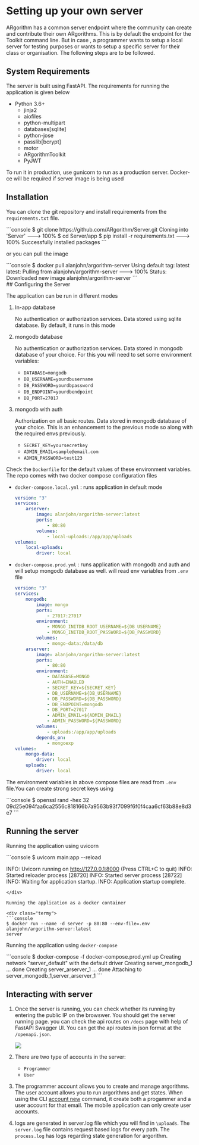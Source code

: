 # Setting up your own server

ARgorithm has a common server endpoint where the community can create
and contribute their own ARgorithms. This is by default the endpoint for
the Toolkit command line. But in case , a programmer wants to setup a
local server for testing purposes or wants to setup a specific server
for their class or organisation. The following steps are to be followed.

## System Requirements

The server is built using FastAPI. The requirements for running the application is given below

- Python 3.6+
  - jinja2
  - aiofiles
  - python-multipart
  - databases[sqlite]
  - python-jose
  - passlib[bcrypt]
  - motor
  - ARgorithmToolkit
  - PyJWT

To run it in production, use gunicorn to run as a production server. Docker-ce will be required if server image is being used

## Installation

You can clone the git repository and install requirements from the `requirements.txt` file.

<div class="termy">
```console
$ git clone https://github.com/ARgorithm/Server.git
Cloning into 'Server'
---> 100%
$ cd Server/app
$ pip install -r requirements.txt
---> 100%
Successfully installed packages
```
</div>

or you can pull the image

<div class="termy">
```console
$ docker pull alanjohn/argorithm-server
Using default tag: latest
latest: Pulling from alanjohn/argorithm-server
---> 100%
Status: Downloaded new image alanjohn/argorithm-server
```
</div>
## Configuring the Server

The application can be run in different modes

1. In-app database

   No authentication or authorization services. Data stored using sqlite database. By default, it runs in this mode

2. mongodb database

   No authentication or authorization services. Data stored in mongodb database of your choice. For this you will need to set some environment variables:

   - `DATABASE=mongodb`
   - `DB_USERNAME=yourdbusername`
   - `DB_PASSWORD=yourdbpassword`
   - `DB_ENDPOINT=yourdbendpoint`
   - `DB_PORT=27017`

3. mongodb with auth

   Authorization on all basic routes. Data stored in mongodb database of your choice. This is an enhancement to the previous mode so along with the required envs previously.

   - `SECRET_KEY=yoursecretkey`
   - `ADMIN_EMAIL=sample@email.com`
   - `ADMIN_PASSWORD=test123`

Check the `Dockerfile` for the default values of these environment variables.
The repo comes with two docker compose configuration files

- `docker-compose.local.yml` : runs application in default mode
    ```yaml
    version: "3"
    services:
        arserver:
            image: alanjohn/argorithm-server:latest
            ports: 
                - 80:80
            volumes:
                - local-uploads:/app/app/uploads
    volumes:
        local-uploads:
            driver: local
    
    ```
    
- `docker-compose.prod.yml` : runs application with mongodb and auth and will setup mongodb database as well. will read env variables from `.env` file

    ```yaml
    version: "3"
    services:
        mongodb:
            image: mongo
            ports: 
                - 27017:27017
            environment:
                - MONGO_INITDB_ROOT_USERNAME=${DB_USERNAME}
                - MONGO_INITDB_ROOT_PASSWORD=${DB_PASSWORD}
            volumes:
                - mongo-data:/data/db
        arserver:
            image: alanjohn/argorithm-server:latest
            ports: 
                - 80:80
            environment:
                - DATABASE=MONGO
                - AUTH=ENABLED
                - SECRET_KEY=${SECRET_KEY}
                - DB_USERNAME=${DB_USERNAME}
                - DB_PASSWORD=${DB_PASSWORD}
                - DB_ENDPOINT=mongodb
                - DB_PORT=27017
                - ADMIN_EMAIL=${ADMIN_EMAIL}
                - ADMIN_PASSWORD=${PASSWORD}
            volumes:
                - uploads:/app/app/uploads
            depends_on:
                - mongoexp
    volumes:
        mongo-data:
            driver: local
        uploads:
            driver: local
    ```

The environment variables in above compose files are read from `.env` file.You can create strong secret keys using
<div class="termy">
```console
$ openssl rand -hex 32
09d25e094faa6ca2556c818166b7a9563b93f7099f6f0f4caa6cf63b88e8d3e7
```
</div>

## Running the server

Running the application using uvicorn

<div class="termy">
```console
$ uvicorn main:app --reload

INFO:     Uvicorn running on http://127.0.0.1:8000 (Press CTRL+C to quit)
INFO:     Started reloader process [28720]
INFO:     Started server process [28722]
INFO:     Waiting for application startup.
INFO:     Application startup complete.
```
</div>

Running the application as a docker container

<div class="termy">
```console
$ docker run --name -d server -p 80:80 --env-file=.env alanjohn/argorithm-server:latest
server
```
</div>

Running the application using `docker-compose`

<div class="termy">
```console
$ docker-compose -f docker-compose.prod.yml up
Creating network "server_default" with the default driver
Creating server_mongodb_1 ... done
Creating server_arserver_1 ... done
Attaching to server_mongodb_1,server_arserver_1
```
</div>

## Interacting with server

1. Once the server is running, you can check whether its running by entering the public IP on the browswer. You should get the server running page. you can check the api routes on `/docs` page with help of FastAPI Swagger UI. You can get the api routes in json format at the `/openapi.json`.

    ![](https://user-images.githubusercontent.com/35735486/104831190-97d6fb80-58ac-11eb-92d3-bd7a6d823cfe.png)

2. There are two type of accounts in the server:

    - `Programmer`
    - `User`

3. The programmer account allows you to create and manage argorithms. The user account allows you to run argorithms and get states. When using the CLI [account new](\cli#new) command, it create both a progammer and a user account for that email. The mobile application can only create user accounts.

4. logs are generated in server.log file which you will find in `\uploads`. The `server.log` file contains request based logs for every path. The `process.log` has logs regarding state generation for argorithm.